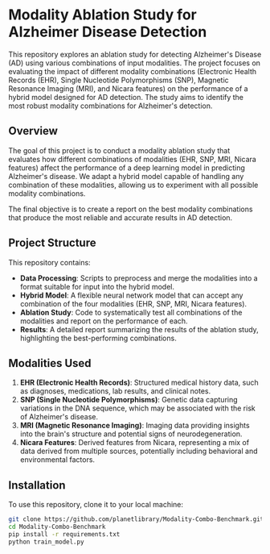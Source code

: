 # Modality Ablation Study for Alzheimer Disease Detection

This repository explores an ablation study for detecting Alzheimer's Disease (AD) using various combinations of input modalities. The project focuses on evaluating the impact of different modality combinations (Electronic Health Records (EHR), Single Nucleotide Polymorphisms (SNP), Magnetic Resonance Imaging (MRI), and Nicara features) on the performance of a hybrid model designed for AD detection. The study aims to identify the most robust modality combinations for Alzheimer's detection.

## Overview

The goal of this project is to conduct a modality ablation study that evaluates how different combinations of modalities (EHR, SNP, MRI, Nicara features) affect the performance of a deep learning model in predicting Alzheimer's disease. We adapt a hybrid model capable of handling any combination of these modalities, allowing us to experiment with all possible modality combinations.

The final objective is to create a report on the best modality combinations that produce the most reliable and accurate results in AD detection.

## Project Structure

This repository contains:

- **Data Processing**: Scripts to preprocess and merge the modalities into a format suitable for input into the hybrid model.
- **Hybrid Model**: A flexible neural network model that can accept any combination of the four modalities (EHR, SNP, MRI, Nicara features).
- **Ablation Study**: Code to systematically test all combinations of the modalities and report on the performance of each.
- **Results**: A detailed report summarizing the results of the ablation study, highlighting the best-performing combinations.

## Modalities Used

1. **EHR (Electronic Health Records)**: Structured medical history data, such as diagnoses, medications, lab results, and clinical notes.
2. **SNP (Single Nucleotide Polymorphisms)**: Genetic data capturing variations in the DNA sequence, which may be associated with the risk of Alzheimer's disease.
3. **MRI (Magnetic Resonance Imaging)**: Imaging data providing insights into the brain's structure and potential signs of neurodegeneration.
4. **Nicara Features**: Derived features from Nicara, representing a mix of data derived from multiple sources, potentially including behavioral and environmental factors.

## Installation

To use this repository, clone it to your local machine:

```bash
git clone https://github.com/planetlibrary/Modality-Combo-Benchmark.git
cd Modality-Combo-Benchmark
pip install -r requirements.txt
python train_model.py
```
